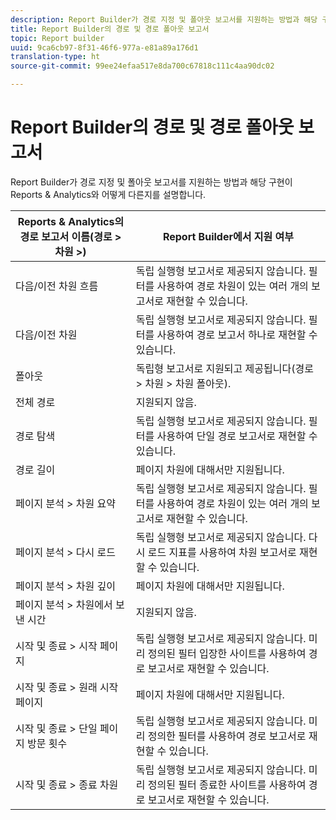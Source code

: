```yaml
---
description: Report Builder가 경로 지정 및 폴아웃 보고서를 지원하는 방법과 해당 구현이 Reports & Analytics와 어떻게 다른지를 설명합니다.
title: Report Builder의 경로 및 경로 폴아웃 보고서
topic: Report builder
uuid: 9ca6cb97-8f31-46f6-977a-e81a89a176d1
translation-type: ht
source-git-commit: 99ee24efaa517e8da700c67818c111c4aa90dc02

---
```



# Report Builder의 경로 및 경로 폴아웃 보고서

Report Builder가 경로 지정 및 폴아웃 보고서를 지원하는 방법과 해당 구현이 Reports &amp; Analytics와 어떻게 다른지를 설명합니다.

| Reports &amp; Analytics의 경로 보고서 이름(경로 > 차원 >) | Report Builder에서 지원 여부 |
|--- |--- |
| 다음/이전 차원 흐름 | 독립 실행형 보고서로 제공되지 않습니다. 필터를 사용하여 경로 차원이 있는 여러 개의 보고서로 재현할 수 있습니다. |
| 다음/이전  차원 | 독립 실행형 보고서로 제공되지 않습니다. 필터를 사용하여 경로 보고서 하나로 재현할 수 있습니다. |
| 폴아웃 | 독립형 보고서로 지원되고 제공됩니다(경로 >  차원 >  차원  폴아웃). |
| 전체 경로 | 지원되지 않음. |
| 경로 탐색 | 독립 실행형 보고서로 제공되지 않습니다. 필터를 사용하여 단일 경로 보고서로 재현할 수 있습니다. |
| 경로 길이 | 페이지 차원에 대해서만 지원됩니다. |
| 페이지 분석 >  차원 요약 | 독립 실행형 보고서로 제공되지 않습니다. 필터를 사용하여 경로 차원이 있는 여러 개의 보고서로 재현할 수 있습니다. |
| 페이지 분석 > 다시 로드 | 독립 실행형 보고서로 제공되지 않습니다. 다시 로드 지표를 사용하여 차원 보고서로 재현할 수 있습니다. |
| 페이지 분석 > 차원 깊이 | 페이지 차원에 대해서만 지원됩니다. |
| 페이지 분석 > 차원에서 보낸 시간 | 지원되지 않음. |
| 시작 및 종료 > 시작 페이지 | 독립 실행형 보고서로 제공되지 않습니다. 미리 정의된 필터 입장한 사이트를 사용하여 경로 보고서로 재현할 수 있습니다. |
| 시작 및 종료 > 원래 시작 페이지 | 페이지 차원에 대해서만 지원됩니다. |
| 시작 및 종료 > 단일 페이지 방문 횟수 | 독립 실행형 보고서로 제공되지 않습니다. 미리 정의한 필터를 사용하여 경로 보고서로 재현할 수 있습니다. |
| 시작 및 종료 > 종료 차원 | 독립 실행형 보고서로 제공되지 않습니다. 미리 정의된 필터 종료한 사이트를 사용하여 경로 보고서로 재현할 수 있습니다. |
